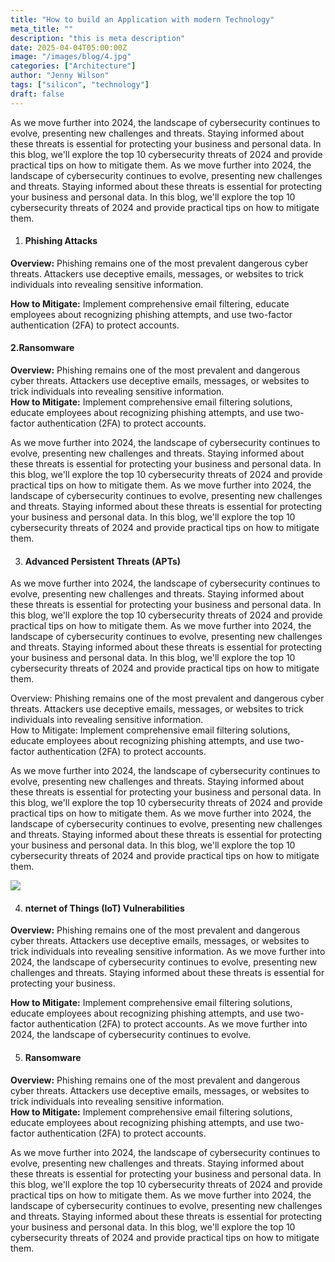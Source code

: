 ```yaml
---
title: "How to build an Application with modern Technology"
meta_title: ""
description: "this is meta description"
date: 2025-04-04T05:00:00Z
image: "/images/blog/4.jpg"
categories: ["Architecture"]
author: "Jenny Wilson"
tags: ["silicon", "technology"]
draft: false
---
```


As we move further into 2024, the landscape of cybersecurity continues to evolve, presenting new challenges and threats. Staying informed about these threats is essential for protecting your business and personal data. In this blog, we'll explore the top 10 cybersecurity threats of 2024 and provide practical tips on how to mitigate them. As we move further into 2024, the landscape of cybersecurity continues to evolve, presenting new challenges and threats. Staying informed about these threats is essential for protecting your business and personal data. In this blog, we'll explore the top 10 cybersecurity threats of 2024 and provide practical tips on how to mitigate them.

1.  #### Phishing Attacks

**Overview:** Phishing remains one of the most prevalent dangerous cyber threats. Attackers use deceptive emails, messages, or websites to trick individuals into revealing sensitive information.

**How to Mitigate:** Implement comprehensive email filtering, educate employees about recognizing phishing attempts, and use two-factor authentication (2FA) to protect accounts.

#### 2.Ransomware

**Overview:** Phishing remains one of the most prevalent and dangerous cyber threats. Attackers use deceptive emails, messages, or websites to trick individuals into revealing sensitive information.  
**How to Mitigate:** Implement comprehensive email filtering solutions, educate employees about recognizing phishing attempts, and use two-factor authentication (2FA) to protect accounts.

As we move further into 2024, the landscape of cybersecurity continues to evolve, presenting new challenges and threats. Staying informed about these threats is essential for protecting your business and personal data. In this blog, we'll explore the top 10 cybersecurity threats of 2024 and provide practical tips on how to mitigate them. As we move further into 2024, the landscape of cybersecurity continues to evolve, presenting new challenges and threats. Staying informed about these threats is essential for protecting your business and personal data. In this blog, we'll explore the top 10 cybersecurity threats of 2024 and provide practical tips on how to mitigate them.

3.  #### Advanced Persistent Threats (APTs)

As we move further into 2024, the landscape of cybersecurity continues to evolve, presenting new challenges and threats. Staying informed about these threats is essential for protecting your business and personal data. In this blog, we'll explore the top 10 cybersecurity threats of 2024 and provide practical tips on how to mitigate them. As we move further into 2024, the landscape of cybersecurity continues to evolve, presenting new challenges and threats. Staying informed about these threats is essential for protecting your business and personal data. In this blog, we'll explore the top 10 cybersecurity threats of 2024 and provide practical tips on how to mitigate them.

Overview: Phishing remains one of the most prevalent and dangerous cyber threats. Attackers use deceptive emails, messages, or websites to trick individuals into revealing sensitive information.  
How to Mitigate: Implement comprehensive email filtering solutions, educate employees about recognizing phishing attempts, and use two-factor authentication (2FA) to protect accounts.

As we move further into 2024, the landscape of cybersecurity continues to evolve, presenting new challenges and threats. Staying informed about these threats is essential for protecting your business and personal data. In this blog, we'll explore the top 10 cybersecurity threats of 2024 and provide practical tips on how to mitigate them. As we move further into 2024, the landscape of cybersecurity continues to evolve, presenting new challenges and threats. Staying informed about these threats is essential for protecting your business and personal data. In this blog, we'll explore the top 10 cybersecurity threats of 2024 and provide practical tips on how to mitigate them.

![](https://framerusercontent.com/images/RUArcG1Jb99CpR9XeVun92PziE.png)

4.  #### nternet of Things (IoT) Vulnerabilities

**Overview:** Phishing remains one of the most prevalent and dangerous cyber threats. Attackers use deceptive emails, messages, or websites to trick individuals into revealing sensitive information. As we move further into 2024, the landscape of cybersecurity continues to evolve, presenting new challenges and threats. Staying informed about these threats is essential for protecting your business.

**How to Mitigate:** Implement comprehensive email filtering solutions, educate employees about recognizing phishing attempts, and use two-factor authentication (2FA) to protect accounts. As we move further into 2024, the landscape of cybersecurity continues to evolve.

5.  #### Ransomware

**Overview:** Phishing remains one of the most prevalent and dangerous cyber threats. Attackers use deceptive emails, messages, or websites to trick individuals into revealing sensitive information.  
**How to Mitigate:** Implement comprehensive email filtering solutions, educate employees about recognizing phishing attempts, and use two-factor authentication (2FA) to protect accounts.

As we move further into 2024, the landscape of cybersecurity continues to evolve, presenting new challenges and threats. Staying informed about these threats is essential for protecting your business and personal data. In this blog, we'll explore the top 10 cybersecurity threats of 2024 and provide practical tips on how to mitigate them. As we move further into 2024, the landscape of cybersecurity continues to evolve, presenting new challenges and threats. Staying informed about these threats is essential for protecting your business and personal data. In this blog, we'll explore the top 10 cybersecurity threats of 2024 and provide practical tips on how to mitigate them.

